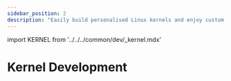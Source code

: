 ```yaml
---
sidebar_position: 2
description: "Easily build personalised Linux kernels and enjoy custom hardware development with the Radxa BSP tool"
---
```


import KERNEL from '../../../common/dev/\_kernel.mdx'

# Kernel Development

<KERNEL model="Radxa CM3J" soc="rk356x" />
